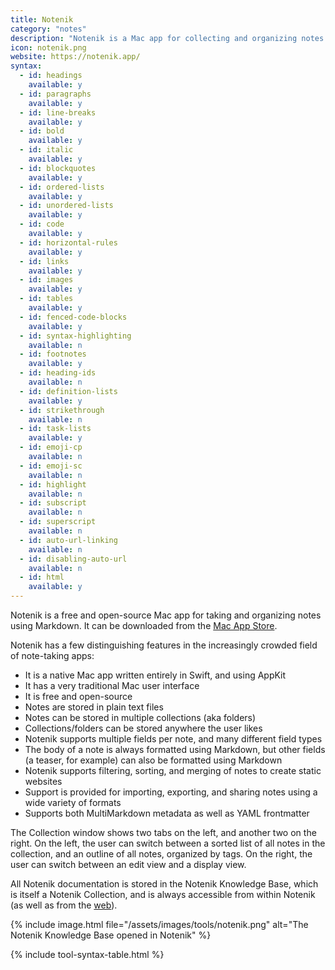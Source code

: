 ```yaml
---
title: Notenik
category: "notes"
description: "Notenik is a Mac app for collecting and organizing notes."
icon: notenik.png
website: https://notenik.app/
syntax:
  - id: headings
    available: y
  - id: paragraphs
    available: y
  - id: line-breaks
    available: y
  - id: bold
    available: y
  - id: italic
    available: y
  - id: blockquotes
    available: y
  - id: ordered-lists
    available: y
  - id: unordered-lists
    available: y
  - id: code
    available: y
  - id: horizontal-rules
    available: y
  - id: links
    available: y
  - id: images
    available: y
  - id: tables
    available: y
  - id: fenced-code-blocks
    available: y
  - id: syntax-highlighting
    available: n
  - id: footnotes
    available: y
  - id: heading-ids
    available: n
  - id: definition-lists
    available: y
  - id: strikethrough
    available: n
  - id: task-lists
    available: y
  - id: emoji-cp
    available: n
  - id: emoji-sc
    available: n
  - id: highlight
    available: n
  - id: subscript
    available: n
  - id: superscript
    available: n
  - id: auto-url-linking
    available: n
  - id: disabling-auto-url
    available: n
  - id: html
    available: y
---
```


Notenik is a free and open-source Mac app for taking and organizing notes using Markdown. It can be downloaded from the [Mac App Store](https://apps.apple.com/us/app/notenik/id1465997984). 

Notenik has a few distinguishing features in the increasingly crowded field of note-taking apps:

+ It is a native Mac app written entirely in Swift, and using AppKit
+ It has a very traditional Mac user interface
+ It is free and open-source
+ Notes are stored in plain text files
+ Notes can be stored in multiple collections (aka folders)
+ Collections/folders can be stored anywhere the user likes
+ Notenik supports multiple fields per note, and many different field types
+ The body of a note is always formatted using Markdown, but other fields (a teaser, for example) can also be formatted using Markdown
+ Notenik supports filtering, sorting, and merging of notes to create static websites
+ Support is provided for importing, exporting, and sharing notes using a wide variety of formats
+ Supports both MultiMarkdown metadata as well as YAML frontmatter 

The Collection window shows two tabs on the left, and another two on the right. On the left, the user can switch between a sorted list of all notes in the collection, and an outline of all notes, organized by tags. On the right, the user can switch between an edit view and a display view. 

All Notenik documentation is stored in the Notenik Knowledge Base, which is itself a Notenik Collection, and is always accessible from within Notenik (as well as from the [web](https://notenik.app/knowledge-base/EPUB/html/notenik-knowledge-base.html)).

{% include image.html file="/assets/images/tools/notenik.png" alt="The Notenik Knowledge Base opened in Notenik" %}

{% include tool-syntax-table.html %}
